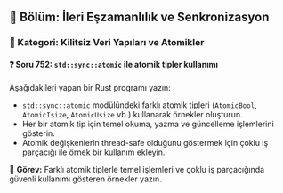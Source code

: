 ## 📘 Bölüm: İleri Eşzamanlılık ve Senkronizasyon  
### 🔹 Kategori: Kilitsiz Veri Yapıları ve Atomikler  
#### ❓ Soru 752: `std::sync::atomic` ile atomik tipler kullanımı

Aşağıdakileri yapan bir Rust programı yazın:

- `std::sync::atomic` modülündeki farklı atomik tipleri (`AtomicBool`, `AtomicIsize`, `AtomicUsize` vb.) kullanarak örnekler oluşturun.
- Her bir atomik tip için temel okuma, yazma ve güncelleme işlemlerini gösterin.
- Atomik değişkenlerin thread-safe olduğunu göstermek için çoklu iş parçacığı ile örnek bir kullanım ekleyin.

🔧 **Görev:** Farklı atomik tiplerle temel işlemleri ve çoklu iş parçacığında güvenli kullanımı gösteren örnekler yazın.
